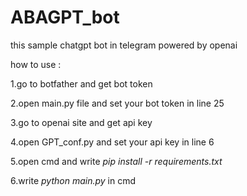 # ABAGPT_bot
this sample chatgpt bot in telegram  powered by openai



how to use :


1.go to botfather and get bot token

2.open main.py file and set your bot token in line 25

3.go to openai site and get api key 

4.open GPT_conf.py and set your api key in line 6 

5.open cmd and write <i>pip install -r requirements.txt</i>

6.write <i>python main.py</i> in cmd
